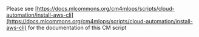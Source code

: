 Please see [https://docs.mlcommons.org/cm4mlops/scripts/cloud-automation/install-aws-cli](https://docs.mlcommons.org/cm4mlops/scripts/cloud-automation/install-aws-cli) for the documentation of this CM script
